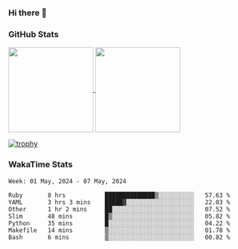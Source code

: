 ### Hi there 👋

### GitHub Stats

<a href="https://github.com/anuraghazra/github-readme-stats">
  <img align="center" height="170px" src="https://github-readme-stats.vercel.app/api/top-langs/?username=tksfjt1024&layout=compact&count_private=true&show_icons=true&show_icons=true&theme=graywhite" />
</a>
<a href="https://github.com/anuraghazra/github-readme-stats">
  <img align="center" height="170px" src="https://github-readme-stats.vercel.app/api?username=tksfjt1024&count_private=true&show_icons=true&show_icons=true&theme=graywhite" />
</a>

[![trophy](https://github-profile-trophy.vercel.app/?username=tksfjt1024)](https://github.com/ryo-ma/github-profile-trophy)

### WakaTime Stats

<!--START_SECTION:waka-->
```text
Week: 01 May, 2024 - 07 May, 2024

Ruby       8 hrs           ██████████████▒░░░░░░░░░░   57.63 % 
YAML       3 hrs 3 mins    █████▓░░░░░░░░░░░░░░░░░░░   22.03 % 
Other      1 hr 2 mins     ██░░░░░░░░░░░░░░░░░░░░░░░   07.52 % 
Slim       48 mins         █▒░░░░░░░░░░░░░░░░░░░░░░░   05.82 % 
Python     35 mins         █░░░░░░░░░░░░░░░░░░░░░░░░   04.22 % 
Makefile   14 mins         ▒░░░░░░░░░░░░░░░░░░░░░░░░   01.78 % 
Bash       6 mins          ▒░░░░░░░░░░░░░░░░░░░░░░░░   00.82 % 
```
<!--END_SECTION:waka-->
